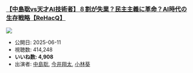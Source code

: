 ### [【中島聡vs天才AI技術者】８割が失業？民主主義に革命？AI時代の生存戦略【ReHacQ】](https://www.youtube.com/watch?v=K7wOQ1dRNM4)
[![](https://img.youtube.com/vi/K7wOQ1dRNM4/sddefault.jpg)](https://www.youtube.com/watch?v=K7wOQ1dRNM4)
-   公開日: 2025-06-11
-   視聴数: 414,248
-   **いいね数: 4,908**
-   出演者: [中島聡](/rehacq_fan/people/中島聡 "wikilink"), [今井翔太](/rehacq_fan/people/今井翔太 "wikilink"), [小林葵](/rehacq_fan/people/小林葵 "wikilink")
